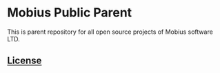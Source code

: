 # Mobius Public Parent

This is parent repository for all open source projects of Mobius software LTD.

## [License](LICENSE.md)
